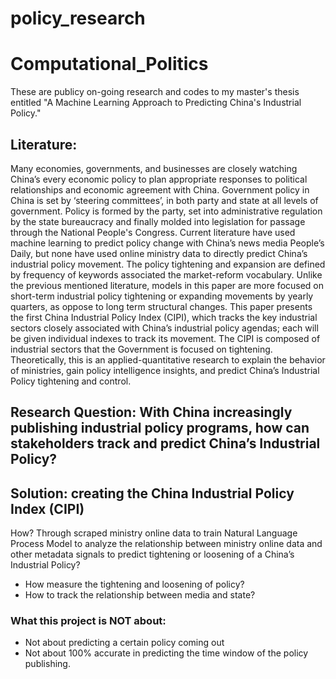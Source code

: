 # policy_research

# Computational_Politics
These are publicy on-going research and codes to my master's thesis entitled "A Machine Learning Approach to Predicting China's Industrial Policy."

## Literature:
Many economies, governments, and businesses are closely watching China’s every economic policy to plan appropriate responses to political relationships and economic agreement with China. Government policy in China is set by ‘steering committees’, in both party and state at all levels of government. Policy is formed by the party, set into administrative regulation by the state bureaucracy and finally molded into legislation for passage through the National People's Congress. Current literature have used machine learning to predict policy change with China’s news media People’s Daily, but none have used online ministry data to directly predict China’s industrial policy movement. The policy tightening and expansion are defined by frequency of keywords associated the market-reform vocabulary. Unlike the previous mentioned literature, models in this paper are more focused on short-term industrial policy tightening or expanding movements by yearly quarters, as oppose to long term structural changes. This paper presents the first China Industrial Policy Index (CIPI), which tracks the key industrial sectors closely associated with China’s industrial policy agendas; each will be given individual indexes to track its movement. The CIPI is composed of industrial sectors that the Government is focused on tightening. Theoretically, this is an applied-quantitative research to explain the behavior of ministries, gain policy intelligence insights, and predict China’s Industrial Policy tightening and control.

## Research Question: With China increasingly publishing industrial policy programs, how can stakeholders track and predict China’s Industrial Policy?
## Solution: creating the China Industrial Policy Index (CIPI)
How? Through scraped ministry online data to train Natural Language Process Model to analyze the relationship between ministry online data and other metadata signals to predict tightening or loosening of a China’s Industrial Policy? 
-	How measure the tightening and loosening of policy?
-	How to track the relationship between media and state?

### What this project is NOT about:
-	Not about predicting a certain policy coming out
-	Not about 100% accurate in predicting the time window of the policy publishing.

